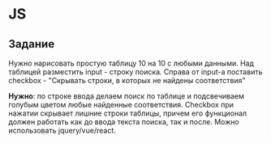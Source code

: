 # JS 

## Задание
Нужно нарисовать  простую таблицу 10 на 10 с любыми  данными.
Над таблицей разместить input - строку поиска. Справа от input-a поставить checkbox - "Скрывать строки, в которых не найдены соответствия"

**Нужно**:  по строке ввода делаем поиск по таблице и подсвечиваем голубым цветом любые найденные соответствия. Checkbox при нажатии скрывает лишние строки таблицы, причем его функционал должен работать как до ввода текста поиска, так и после.
Можно использовать jquery/vue/react.
